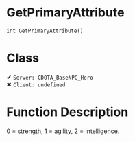 # GetPrimaryAttribute
```
int GetPrimaryAttribute()
```
# Class
✔ `Server: CDOTA_BaseNPC_Hero`  
✖ `Client: undefined`  

# Function Description
0 = strength, 1 = agility, 2 = intelligence.
